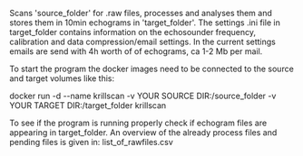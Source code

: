 Scans 'source_folder' for .raw files, processes and analyses them and stores them in 10min echograms in 'target_folder'. The settings .ini file in target_folder contains information on the echosounder frequency, calibration and data compression/email settings. In the current settings emails are send with 4h worth of of echograms, ca 1-2 Mb per mail.

To start the program the docker images need to be connected to the source and target volumes like this:

docker run -d --name krillscan -v YOUR SOURCE DIR:/source_folder -v YOUR TARGET DIR:/target_folder krillscan

To see if the program is running properly check if echogram files are appearing in target_folder. An overview of the already process files and pending files is given in: list_of_rawfiles.csv
